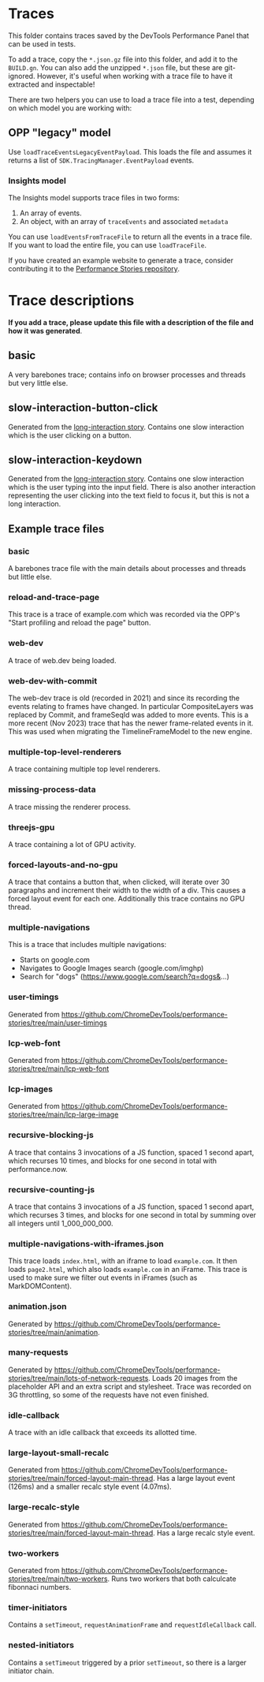# Traces

This folder contains traces saved by the DevTools Performance Panel that can be used in tests.

To add a trace, copy the `*.json.gz` file into this folder, and add it to the `BUILD.gn`. You can also add the unzipped `*.json` file, but these are git-ignored. However, it's useful when working with a trace file to have it extracted and inspectable!

There are two helpers you can use to load a trace file into a test, depending on which model you are working with:

## OPP "legacy" model

Use `loadTraceEventsLegacyEventPayload`. This loads the file and assumes it returns a list of `SDK.TracingManager.EventPayload` events.

### Insights model

The Insights model supports trace files in two forms:

1. An array of events.
2. An object, with an array of `traceEvents` and associated `metadata`

You can use `loadEventsFromTraceFile` to return all the events in a trace file. If you want to load the entire file, you can use `loadTraceFile`.

If you have created an example website to generate a trace, consider contributing it to the [Performance Stories repository](https://github.com/ChromeDevTools/performance-stories).

# Trace descriptions

**If you add a trace, please update this file with a description of the file and how it was generated**.

## basic

A very barebones trace; contains info on browser processes and threads but very little else.

## slow-interaction-button-click

Generated from the [long-interaction story](https://github.com/ChromeDevTools/performance-stories/tree/main/long-interaction). Contains one slow interaction which is the user clicking on a button.

## slow-interaction-keydown

Generated from the [long-interaction story](https://github.com/ChromeDevTools/performance-stories/tree/main/long-interaction). Contains one slow interaction which is the user typing into the input field. There is also another interaction representing the user clicking into the text field to focus it, but this is not a long interaction.

## Example trace files

### basic

A barebones trace file with the main details about processes and threads but
little else.

### reload-and-trace-page

This trace is a trace of example.com which was recorded via the OPP's "Start profiling and reload the page" button.

### web-dev

A trace of web.dev being loaded.

### web-dev-with-commit

The web-dev trace is old (recorded in 2021) and since its recording the events relating to frames have changed. In particular CompositeLayers was replaced by Commit, and frameSeqId was added to more events. This is a more recent (Nov 2023) trace that has the newer frame-related events in it. This was used when migrating the TimelineFrameModel to the new engine.

### multiple-top-level-renderers

A trace containing multiple top level renderers.

### missing-process-data

A trace missing the renderer process.

### threejs-gpu

A trace containing a lot of GPU activity.

### forced-layouts-and-no-gpu

A trace that contains a button that, when clicked, will iterate over 30 paragraphs and increment their width to the width of a div. This causes a forced layout event for each one. Additionally this trace contains no GPU thread.

### multiple-navigations

This is a trace that includes multiple navigations:

* Starts on google.com
* Navigates to Google Images search (google.com/imghp)
* Search for "dogs" (https://www.google.com/search?q=dogs&...)

### user-timings

Generated from https://github.com/ChromeDevTools/performance-stories/tree/main/user-timings

### lcp-web-font

Generated from https://github.com/ChromeDevTools/performance-stories/tree/main/lcp-web-font

### lcp-images

Generated from https://github.com/ChromeDevTools/performance-stories/tree/main/lcp-large-image

### recursive-blocking-js

A trace that contains 3 invocations of a JS function, spaced 1 second apart,
which recurses 10 times, and blocks for one second in total with performance.now.

### recursive-counting-js

A trace that contains 3 invocations of a JS function, spaced 1 second apart,
which recurses 3 times, and blocks for one second in total by summing over all
integers until 1_000_000_000.

### multiple-navigations-with-iframes.json

This trace loads `index.html`, with an iframe to load `example.com`. It then
loads `page2.html`, which also loads `example.com` in an iFrame. This trace is
used to make sure we filter out events in iFrames (such as MarkDOMContent).

### animation.json

Generated by https://github.com/ChromeDevTools/performance-stories/tree/main/animation.

### many-requests

Generated by https://github.com/ChromeDevTools/performance-stories/tree/main/lots-of-network-requests. Loads 20 images from the placeholder API and an extra script and stylesheet. Trace was recorded on 3G throttling, so some of the requests have not even finished.


### idle-callback
A trace with an idle callback that exceeds its allotted time.

### large-layout-small-recalc

Generated from https://github.com/ChromeDevTools/performance-stories/tree/main/forced-layout-main-thread. Has a large layout event (126ms) and a smaller recalc style event (4.07ms).

### large-recalc-style

Generated from https://github.com/ChromeDevTools/performance-stories/tree/main/forced-layout-main-thread. Has a large recalc style event.

### two-workers

Generated from https://github.com/ChromeDevTools/performance-stories/tree/main/two-workers. Runs two workers that both calculcate fibonnaci numbers.

### timer-initiators

Contains a `setTimeout`, `requestAnimationFrame` and `requestIdleCallback` call.

### nested-initiators

Contains a `setTimeout` triggered by a prior `setTimeout`, so there is a larger initiator chain.
